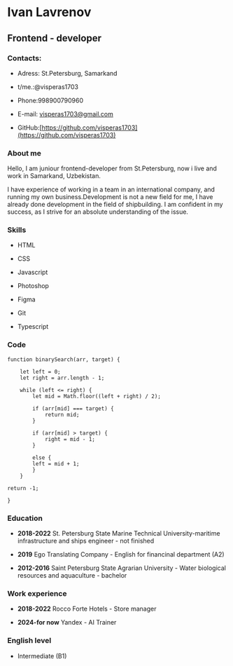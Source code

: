 # Ivan Lavrenov #

## Frontend - developer ##

### Contacts: ###

+ Adress: St.Petersburg, Samarkand

+ t/me.:@visperas1703

+ Phone:998900790960

+ E-mail: visperas1703@gmail.com

+ GitHub:[https://github.com/visperas1703](https://github.com/visperas1703)

  

### About me ###

Hello, I am juniour frontend-developer from St.Petersburg, now i live and work in Samarkand, Uzbekistan.

I have experience of working in a team in an international company, and running my own business.Development is not a new field for me, I have already done development in the field of shipbuilding. I am confident in my success, as I strive for an absolute understanding of the issue.

  

### Skills ###

+ HTML

+ CSS

+ Javascript

+ Photoshop

+ Figma

+ Git

+ Typescript

  

### Code ###

```
function binarySearch(arr, target) {

    let left = 0;
    let right = arr.length - 1;

    while (left <= right) {
        let mid = Math.floor((left + right) / 2);
        
        if (arr[mid] === target) {
            return mid;
        }

        if (arr[mid] > target) {
            right = mid - 1;
        } 

        else {
        left = mid + 1;
        }
    }

return -1;

}
```

### Education ###

+  **2018-2022** St. Petersburg State Marine Technical University-maritime infrastructure and ships engineer - not finished

+  **2019** Ego Translating Company - English for financinal department (A2)

+  **2012-2016** Saint Petersburg State Agrarian University - Water biological resources and aquaculture - bachelor

  

### Work experience ###

+  **2018-2022** Rocco Forte Hotels - Store manager

+  **2024-for now** Yandex - AI Trainer

  

### English level ###
+ Intermediate (B1)
